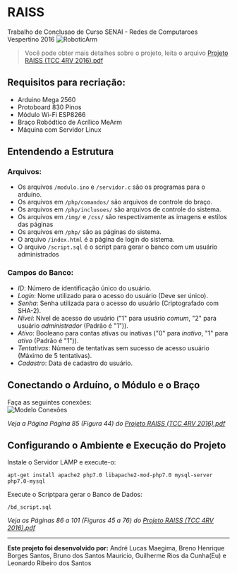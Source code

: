 # RAISS
Trabalho de Conclusao de Curso SENAI - Redes de Computaroes Vespertino 2016
![RoboticArm](https://github.com/riwersxd/RAISS/blob/master/robotic-arm.png)

> Você pode obter mais detalhes sobre o projeto, leita o arquivo [Projeto RAISS (TCC 4RV 2016).pdf](https://github.com/riwersxd/RAISS/blob/master/Projeto%20RAISS%20(TCC%204RV%202016).pdf)

## Requisitos para recriação:
- Arduino Mega 2560
- Protoboard 830 Pinos
- Módulo Wi-Fi ESP8266
- Braço Robódtico de Acrílico MeArm
- Máquina com Servidor Linux

## Entendendo a Estrutura
### **Arquivos:**
- Os arquivos `/modulo.ino` e `/servidor.c` são os programas para o arduíno.
- Os arquivos em `/php/comandos/` são arquivos de controle do braço.
- Os arquivos em `/php/inclusoes/` são arquivos de controle do sistema.
- Os arquivos em `/img/` e `/css/` são respectivamente as imagens e estilos das páginas
- Os arquivos em `/php/` são as páginas do sistema.
- O arquivo `/index.html` é a página de login do sistema.
- O arquivo `/script.sql` é o script para gerar o banco com um usuário administrados

### **Campos do Banco:**
- _ID_: Número de identificação único do usuário.
- _Login_: Nome utilizado para o acesso do usuário (Deve ser único).
- _Senha_: Senha utilizada para o acesso do usuário (Criptografado com SHA-2).
- _Nível_: Nível de acesso do usuário ("1" para usuário _comum_, "2" para usuário _administrador_ (Padrão é "1")).
- _Ativo_: Booleano para contas ativas ou inativas ("0" para _inativo_, "1" para _ativo_ (Padrão é "1")).
- _Tentativas_: Número de tentativas sem sucesso de acesso usuário (Máximo de 5 tentativas).
- _Cadastro_: Data de cadastro do usuário.

## Conectando o Arduíno, o Módulo e o Braço
Faça as seguintes conexões:  
![Modelo Conexões](https://github.com/riwersxd/RAISS/blob/master/modelo.png)

_Veja a Página Página 85 (Figura 44) do [Projeto RAISS (TCC 4RV 2016).pdf](https://github.com/riwersxd/RAISS/blob/master/Projeto%20RAISS%20(TCC%204RV%202016).pdf)_

## Configurando o Ambiente e Execução do Projeto
Instale o Servidor LAMP e execute-o:
```
apt-get install apache2 php7.0 libapache2-mod-php7.0 mysql-server php7.0-mysql
```
Execute o Scriptpara gerar o Banco de Dados:
```
/bd_script.sql
```
_Veja as Páginas 86 a 101 (Figuras 45 a 76) do [Projeto RAISS (TCC 4RV 2016).pdf](https://github.com/riwersxd/RAISS/blob/master/Projeto%20RAISS%20(TCC%204RV%202016).pdf)_

---
**Este projeto foi desenvolvido por:** André Lucas Maegima, Breno Henrique Borges Santos, Bruno dos Santos Mauricio, Guilherme Rios da Cunha(Eu) e Leonardo Ribeiro dos Santos
